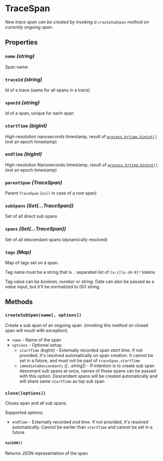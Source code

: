 # TraceSpan

_New trace span can be created by invoking a `createSubSpan` method on currently ongoing span._

## Properties

### `name` _(string)_

Span name

### `traceId` _(string)_

Id of a trace (same for all spans in a trace)

### `spanId` _(string)_

Id of a span, unique for each span

### `startTime` _(bigInt)_

High-resolution nanoseconds timestamp, result of [`process.hrtime.bigint()`](https://nodejs.org/api/process.html#processhrtimebigint) (not an epoch timestamp)

### `endTime` _(bigInt)_

High-resolution Nanoseconds timestamp, result of [`process.hrtime.bigint()`](https://nodejs.org/api/process.html#processhrtimebigint) (not an epoch timestamp)

### `parentSpan` _(TraceSpan)_

Parent `TraceSpan` (`null` in case of a root span)

### `subSpans` _(Set(...TraceSpan))_

Set of all direct sub spans

### `spans` _(Set(...TraceSpan))_

Set of all descendant spans (dynamically resolved)

### `tags` _(Map)_

Map of tags set on a span.

Tag name must be a string that is `.` separated list of `[a-z][a-z0-9]*` tokens

Tag value can be _boolean_, _number_ or _string_. Date can also be passed as a _value_ input, but it'll be normalized to ISO string.

## Methods

### `createSubSpan(name[, options])`

Create a sub span of an ongoing span. (invoking this method on closed span will result with exception).

- `name` - Name of the span
- `options` - Optional setup:
  - `startTime` _(bigInt)_ - Externally recorded span _start time_. If not provided, it's resolved automatically on span creation. It cannot be set in a future, and must not be past of `traceSpan.startTime`
  - `immediateDescendants` _([...string])_ - If intention is to create sub span descenant sub spans at once, names of those spans can be passed with this option. Descendant spans will be created automatically and will share same `startTime` as top sub span

### `close([options])`

Closes span and all sub spans.

Supported options:

- `endTime` - Externally recorded _end time_. If not provided, it's resolved automatically. Cannot be earlier than `startTime` and cannot be set in a future

#### `toJSON()`

Returns JSON representation of the span
